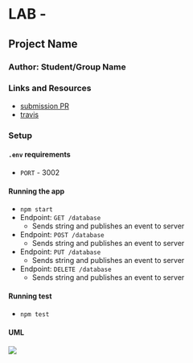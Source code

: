 # LAB - 

## Project Name

### Author: Student/Group Name

### Links and Resources
* [submission PR](https://github.com/401-advanced-javascript-felipe/lab19-apiServer/pull/1)
* [travis](https://travis-ci.com/401-advanced-javascript-felipe/lab19-apiServer/builds/116385581)

### Setup
#### `.env` requirements
* `PORT` - 3002

#### Running the app
* `npm start`
* Endpoint: `GET /database`
  * Sends string and publishes an event to server
* Endpoint: `POST /database`
  * Sends string and publishes an event to server
* Endpoint: `PUT /database`
  * Sends string and publishes an event to server
* Endpoint: `DELETE /database`
  * Sends string and publishes an event to server

#### Running test
* `npm test`

#### UML
![](./assets/----.jpg)